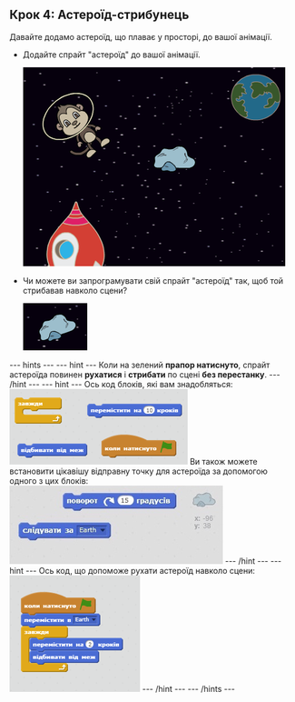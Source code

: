 ## Крок 4: Астероїд-стрибунець

Давайте додамо астероїд, що плаває у просторі, до вашої анімації.

+ Додайте спрайт "астероїд" до вашої анімації.
    
    ![Додавання спрайту астероїда](images/space-rock-sprite.png)

+ Чи можете ви запрограмувати свій спрайт "астероїд" так, щоб той стрибавав навколо сцени?
    
    ![Тестування астероїда, що стрибає](images/space-bounce-test.png)

\--- hints \--- \--- hint \--- Коли на зелений **прапор натиснуто**, спрайт астероїда повинен **рухатися** і **стрибати** по сцені **без перестанку**. \--- /hint \--- \--- hint \--- Ось код блоків, які вам знадобляться: ![Blocks for a bouncing rock](images/space-bounce-blocks.png) Ви також можете встановити цікавішу відправну точку для астероїда за допомогою одного з цих блоків: ![Setting the rock's initial position](images/space-initial-position.png) \--- /hint \--- \--- hint \--- Ось код, що допоможе рухати астероїд навколо сцени: ![Code for a bouncing rock](images/space-bounce-code.png) \--- /hint \--- \--- /hints \---